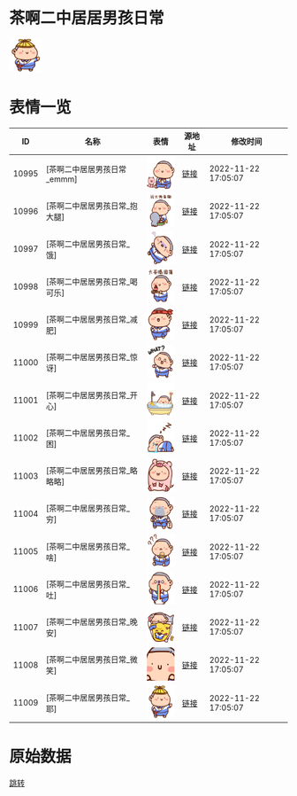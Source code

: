 # 茶啊二中居居男孩日常

<img src="./cover.png" height="60" alt="cover" />

# 表情一览

|ID|名称|表情|源地址|修改时间|
|----|----|----|----|----|
|10995|[茶啊二中居居男孩日常_emmm]|<img src="./pic/010995_%5B茶啊二中居居男孩日常_emmm%5D.png" height="60" alt="emmm"/>|[链接](http://i0.hdslb.com/bfs/emote/a14e45f873e4cd6c9a3b2c16f47c31f00bba57ba.png)|2022-11-22 17:05:07|
|10996|[茶啊二中居居男孩日常_抱大腿]|<img src="./pic/010996_%5B茶啊二中居居男孩日常_抱大腿%5D.png" height="60" alt="抱大腿"/>|[链接](http://i0.hdslb.com/bfs/emote/487727fc4783a0f48d34046b478e2941c48874a7.png)|2022-11-22 17:05:07|
|10997|[茶啊二中居居男孩日常_饿]|<img src="./pic/010997_%5B茶啊二中居居男孩日常_饿%5D.png" height="60" alt="饿"/>|[链接](http://i0.hdslb.com/bfs/emote/f265169b66669043b19d4591ed4fad369797b003.png)|2022-11-22 17:05:07|
|10998|[茶啊二中居居男孩日常_喝可乐]|<img src="./pic/010998_%5B茶啊二中居居男孩日常_喝可乐%5D.png" height="60" alt="喝可乐"/>|[链接](http://i0.hdslb.com/bfs/emote/2b35b965a5ba7ae73cfa8d750eecda69d4c3b198.png)|2022-11-22 17:05:07|
|10999|[茶啊二中居居男孩日常_减肥]|<img src="./pic/010999_%5B茶啊二中居居男孩日常_减肥%5D.png" height="60" alt="减肥"/>|[链接](http://i0.hdslb.com/bfs/emote/765e7800129eeb0e53ea9dd7683fe6ed4320e2e5.png)|2022-11-22 17:05:07|
|11000|[茶啊二中居居男孩日常_惊讶]|<img src="./pic/011000_%5B茶啊二中居居男孩日常_惊讶%5D.png" height="60" alt="惊讶"/>|[链接](http://i0.hdslb.com/bfs/emote/1e9970805ad8e1692a151f9748abcb4f524fab21.png)|2022-11-22 17:05:07|
|11001|[茶啊二中居居男孩日常_开心]|<img src="./pic/011001_%5B茶啊二中居居男孩日常_开心%5D.png" height="60" alt="开心"/>|[链接](http://i0.hdslb.com/bfs/emote/b681952ae3ad81b1da71bda076b2e1af4ea2daa1.png)|2022-11-22 17:05:07|
|11002|[茶啊二中居居男孩日常_困]|<img src="./pic/011002_%5B茶啊二中居居男孩日常_困%5D.png" height="60" alt="困"/>|[链接](http://i0.hdslb.com/bfs/emote/c9beb49eef1a49c9e6e004dd2a54da4bb95701ef.png)|2022-11-22 17:05:07|
|11003|[茶啊二中居居男孩日常_略略略]|<img src="./pic/011003_%5B茶啊二中居居男孩日常_略略略%5D.png" height="60" alt="略略略"/>|[链接](http://i0.hdslb.com/bfs/emote/66fac36a61e64baecc16a3eaf9ef130eb7354405.png)|2022-11-22 17:05:07|
|11004|[茶啊二中居居男孩日常_穷]|<img src="./pic/011004_%5B茶啊二中居居男孩日常_穷%5D.png" height="60" alt="穷"/>|[链接](http://i0.hdslb.com/bfs/emote/e927f5e0194e6d79514f9330e71676b6e72285c9.png)|2022-11-22 17:05:07|
|11005|[茶啊二中居居男孩日常_啥]|<img src="./pic/011005_%5B茶啊二中居居男孩日常_啥%5D.png" height="60" alt="啥"/>|[链接](http://i0.hdslb.com/bfs/emote/492d4a1fd8d650cf0541c93d8829f34dcbfd15eb.png)|2022-11-22 17:05:07|
|11006|[茶啊二中居居男孩日常_吐]|<img src="./pic/011006_%5B茶啊二中居居男孩日常_吐%5D.png" height="60" alt="吐"/>|[链接](http://i0.hdslb.com/bfs/emote/836e93e845c7559cbf496fb0925927871644047c.png)|2022-11-22 17:05:07|
|11007|[茶啊二中居居男孩日常_晚安]|<img src="./pic/011007_%5B茶啊二中居居男孩日常_晚安%5D.png" height="60" alt="晚安"/>|[链接](http://i0.hdslb.com/bfs/emote/102cdf29530762a78e6a48c8d6444959a5150511.png)|2022-11-22 17:05:07|
|11008|[茶啊二中居居男孩日常_微笑]|<img src="./pic/011008_%5B茶啊二中居居男孩日常_微笑%5D.png" height="60" alt="微笑"/>|[链接](http://i0.hdslb.com/bfs/emote/8b405943e99e78280ccdc09cfcddf5fa0951a51e.png)|2022-11-22 17:05:07|
|11009|[茶啊二中居居男孩日常_耶]|<img src="./pic/011009_%5B茶啊二中居居男孩日常_耶%5D.png" height="60" alt="耶"/>|[链接](http://i0.hdslb.com/bfs/emote/c947b19ec7cafccc38626c2e5927262329fedc76.png)|2022-11-22 17:05:07|

# 原始数据

[跳转](./raw.json)

